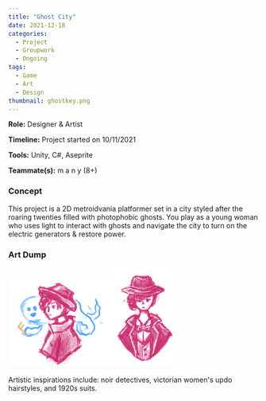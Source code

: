```yaml
---
title: "Ghost City"
date: 2021-12-18
categories: 
  - Project
  - Groupwork
  - Ongoing
tags:
  - Game
  - Art
  - Design
thumbnail: ghostkey.png
---
```


**Role:** Designer & Artist

**Timeline:** Project started on 10/11/2021

**Tools:** Unity, C#, Aseprite

**Teammate(s):** m a n y (8+) 

### Concept
This project is a 2D metroidvania platformer set in a city styled after the roaring twenties filled with photophobic ghosts. You play as a young woman who uses light to interact with ghosts and navigate the city to turn on the electric generators & restore power.

### Art Dump
<img src="ghostkey.png"><img src="charabust.png" height = 200>
					
Artistic inspirations include: noir detectives, victorian women's updo hairstyles, and 1920s suits. 

